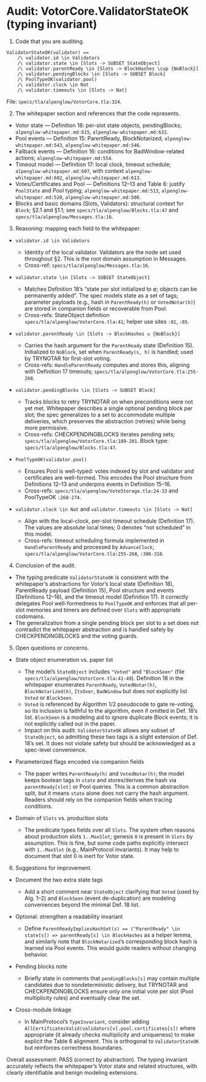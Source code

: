 # Audit: VotorCore.ValidatorStateOK (typing invariant)

1. Code that you are auditing.

```tla
ValidatorStateOK(validator) ==
    /\ validator.id \in Validators
    /\ validator.state \in [Slots -> SUBSET StateObject]
    /\ validator.parentReady \in [Slots -> BlockHashes \cup {NoBlock}]
    /\ validator.pendingBlocks \in [Slots -> SUBSET Block]
    /\ PoolTypeOK(validator.pool)
    /\ validator.clock \in Nat
    /\ validator.timeouts \in [Slots -> Nat]
```

File: `specs/tla/alpenglow/VotorCore.tla:324`.

2. The whitepaper section and references that the code represents.

- Votor state — Definition 18: per-slot state objects, pendingBlocks; `alpenglow-whitepaper.md:615`, `alpenglow-whitepaper.md:632`.
- Pool events — Definition 15: ParentReady, BlockNotarized; `alpenglow-whitepaper.md:543`, `alpenglow-whitepaper.md:546`.
- Fallback events — Definition 16: conditions for BadWindow-related actions; `alpenglow-whitepaper.md:554`.
- Timeout model — Definition 17: local clock, timeout schedule; `alpenglow-whitepaper.md:607`, with context `alpenglow-whitepaper.md:602`, `alpenglow-whitepaper.md:613`.
- Votes/Certificates and Pool — Definitions 12–13 and Table 6: justify `PoolState` and Pool typing; `alpenglow-whitepaper.md:513`, `alpenglow-whitepaper.md:520`, `alpenglow-whitepaper.md:500`.
- Blocks and basic domains (Slots, Validators): structural context for `Block`; §2.1 and §1.1; see `specs/tla/alpenglow/Blocks.tla:47` and `specs/tla/alpenglow/Messages.tla:16`.

3. Reasoning: mapping each field to the whitepaper.

- `validator.id \in Validators`
  - Identity of the local validator. Validators are the node set used throughout §2. This is the root domain assumption in Messages.
  - Cross-ref: `specs/tla/alpenglow/Messages.tla:16`.

- `validator.state \in [Slots -> SUBSET StateObject]`
  - Matches Definition 18’s “state per slot initialized to ∅; objects can be permanently added”. The spec models state as a set of tags; parameter payloads (e.g., hash in `ParentReady(h)` or `VotedNotar(h)`) are stored in companion fields or recoverable from Pool.
  - Cross-refs: StateObject definition `specs/tla/alpenglow/VotorCore.tla:41`; helper use sites `:81`, `:85`.

- `validator.parentReady \in [Slots -> BlockHashes ∪ {NoBlock}]`
  - Carries the hash argument for the `ParentReady` state (Definition 15). Initialized to `NoBlock`, set when `ParentReady(s, h)` is handled; used by TRYNOTAR for first-slot voting.
  - Cross-refs: `HandleParentReady` computes and stores this, aligning with Definition 17 timeouts; `specs/tla/alpenglow/VotorCore.tla:255-268`.

- `validator.pendingBlocks \in [Slots -> SUBSET Block]`
  - Tracks blocks to retry TRYNOTAR on when preconditions were not yet met. Whitepaper describes a single optional pending block per slot; the spec generalizes to a set to accommodate multiple deliveries, which preserves the abstraction (retries) while being more permissive.
  - Cross-refs: CHECKPENDINGBLOCKS iterates pending sets; `specs/tla/alpenglow/VotorCore.tla:189-201`. Block type: `specs/tla/alpenglow/Blocks.tla:47`.

- `PoolTypeOK(validator.pool)`
  - Ensures Pool is well-typed: votes indexed by slot and validator and certificates are well-formed. This encodes the Pool structure from Definitions 12–13 and underpins events in Definition 15–16.
  - Cross-refs: `specs/tla/alpenglow/VoteStorage.tla:24-33` and PoolTypeOK `:268-274`.

- `validator.clock \in Nat` and `validator.timeouts \in [Slots -> Nat]`
  - Align with the local-clock, per-slot timeout schedule (Definition 17). The values are absolute local times; 0 denotes “not scheduled” in this model.
  - Cross-refs: timeout scheduling formula implemented in `HandleParentReady` and processed by `AdvanceClock`; `specs/tla/alpenglow/VotorCore.tla:255-268`, `:306-318`.

4. Conclusion of the audit.

- The typing predicate `ValidatorStateOK` is consistent with the whitepaper’s abstractions for Votor’s local state (Definition 18), ParentReady payload (Definition 15), Pool structure and events (Definitions 12–16), and the timeout model (Definition 17). It correctly delegates Pool well-formedness to `PoolTypeOK` and enforces that all per-slot memories and timers are defined over `Slots` with appropriate codomains.
- The generalization from a single pending block per slot to a set does not contradict the whitepaper abstraction and is handled safely by CHECKPENDINGBLOCKS and the voting guards.

5. Open questions or concerns.

- State object enumeration vs. paper list
  - The model’s `StateObject` includes `"Voted"` and `"BlockSeen"` (file `specs/tla/alpenglow/VotorCore.tla:41-49`). Definition 18 in the whitepaper enumerates `ParentReady`, `VotedNotar(h)`, `BlockNotarized(h)`, `ItsOver`, `BadWindow` but does not explicitly list `Voted` or `BlockSeen`.
  - `Voted` is referenced by Algorithm 1/2 pseudocode to gate re-voting, so its inclusion is faithful to the algorithm, even if omitted in Def. 18’s list. `BlockSeen` is a modeling aid to ignore duplicate Block events; it is not explicitly called out in the paper.
  - Impact on this audit: `ValidatorStateOK` allows any subset of `StateObject`, so admitting these two tags is a slight extension of Def. 18’s set. It does not violate safety but should be acknowledged as a spec-level convenience.

- Parameterized flags encoded via companion fields
  - The paper writes `ParentReady(h)` and `VotedNotar(h)`; the model keeps boolean tags in `state` and stores/derives the hash via `parentReady[slot]` or Pool queries. This is a common abstraction split, but it means `state` alone does not carry the hash argument. Readers should rely on the companion fields when tracing conditions.

- Domain of `Slots` vs. production slots
  - The predicate types fields over all `Slots`. The system often reasons about production slots `1..MaxSlot`; genesis `0` is present in `Slots` by assumption. This is fine, but some code paths explicitly intersect with `1..MaxSlot` (e.g., MainProtocol invariants). It may help to document that slot 0 is inert for Votor state.

6. Suggestions for improvement.

- Document the two extra state tags
  - Add a short comment near `StateObject` clarifying that `Voted` (used by Alg. 1–2) and `BlockSeen` (event de-duplication) are modeling conveniences beyond the minimal Def. 18 list.

- Optional: strengthen a readability invariant
  - Define `ParentReadyImpliesHashSet(s) == ("ParentReady" \in state[s]) => parentReady[s] \in BlockHashes` as a helper lemma, and similarly note that `BlockNotarized`’s corresponding block hash is learned via Pool events. This would guide readers without changing behavior.

- Pending blocks note
  - Briefly state in comments that `pendingBlocks[s]` may contain multiple candidates due to nondeterministic delivery, but TRYNOTAR and CHECKPENDINGBLOCKS ensure only one initial vote per slot (Pool multiplicity rules) and eventually clear the set.

- Cross-module linkage
  - In MainProtocol’s `TypeInvariant`, consider adding `AllCertificatesValid(validators[v].pool.certificates[s])` where appropriate (it already checks multiplicity and uniqueness) to make explicit the Table 6 alignment. This is orthogonal to `ValidatorStateOK` but reinforces correctness boundaries.

Overall assessment: PASS (correct by abstraction). The typing invariant accurately reflects the whitepaper’s Votor state and related structures, with clearly identifiable and benign modeling extensions.

